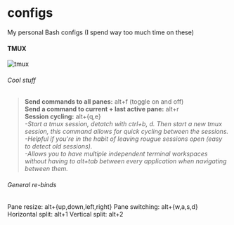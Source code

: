 # configs
My personal Bash configs (I spend way too much time on these)  


#### TMUX
![tmux](https://cloud.githubusercontent.com/assets/22798226/23110917/a7294932-f6d9-11e6-9c5f-8e64dceae768.png)

###### Cool stuff
> **Send commands to all panes:** alt+f (toggle on and off)  
  **Send a command to current + last active pane:** alt+r  
**Session cycling:** alt+{q,e}  
    _-Start a tmux session, detatch with ctrl+b, d. Then start a new
     tmux session, this command allows for quick cycling between the sessions.  
    -Helpful if you're in the habit of leaving rougue sessions open (easy to detect old sessions).   
    -Allows you to have multiple independent terminal workspaces without having to alt+tab between 
     every application when navigating between them._

###### General re-binds
Pane resize: alt+{up,down,left,right}
Pane switching: alt+{w,a,s,d}  
Horizontal split: alt+1
Vertical split: alt+2


